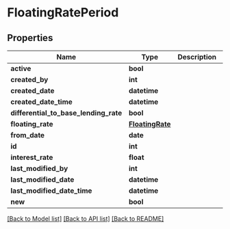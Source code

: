 # FloatingRatePeriod

## Properties
Name | Type | Description | Notes
------------ | ------------- | ------------- | -------------
**active** | **bool** |  | [optional] 
**created_by** | **int** |  | 
**created_date** | **datetime** |  | 
**created_date_time** | **datetime** |  | 
**differential_to_base_lending_rate** | **bool** |  | [optional] 
**floating_rate** | [**FloatingRate**](FloatingRate.md) |  | [optional] 
**from_date** | **date** |  | [optional] 
**id** | **int** |  | [optional] 
**interest_rate** | **float** |  | [optional] 
**last_modified_by** | **int** |  | 
**last_modified_date** | **datetime** |  | 
**last_modified_date_time** | **datetime** |  | 
**new** | **bool** |  | [optional] 

[[Back to Model list]](../README.md#documentation-for-models) [[Back to API list]](../README.md#documentation-for-api-endpoints) [[Back to README]](../README.md)

